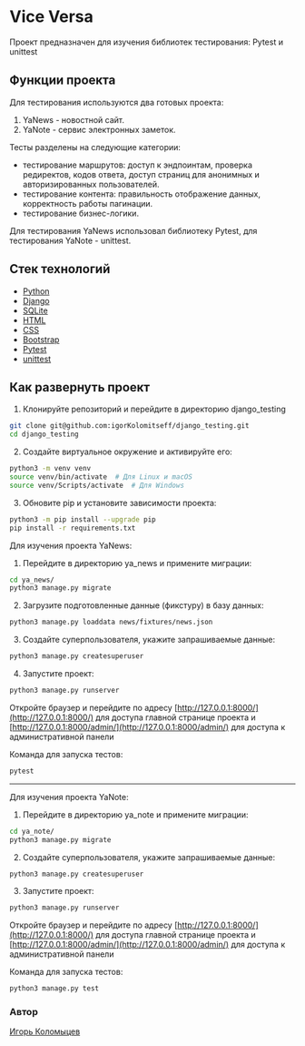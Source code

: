 # Vice Versa

Проект предназначен для изучения библиотек тестирования: Pytest и unittest

## Функции проекта

Для тестирования используются два готовых проекта:
1. YaNews - новостной сайт.
2. YaNote - сервис электронных заметок.

Тесты разделены на следующие категории:
* тестирование маршрутов: доступ к эндпоинтам, проверка редиректов, кодов 
ответа, доступ страниц для анонимных и авторизированных пользователей.
* тестирование контента: правильность отображение данных, корректность работы 
пагинации.
* тестирование бизнес-логики.

Для тестирования YaNews использовал библиотеку Pytest, для тестирования YaNote - unittest.

## Стек технологий
* [Python](https://www.python.org/)
* [Django](https://www.djangoproject.com/)
* [SQLite](https://www.sqlite.org/)
* [HTML](https://developer.mozilla.org/ru/docs/Web/HTML)
* [CSS](https://developer.mozilla.org/ru/docs/Web/CSS)
* [Bootstrap](https://getbootstrap.com/)
* [Pytest](https://docs.pytest.org/en/stable/)
* [unittest](https://docs.python.org/3/library/unittest.html)

## Как развернуть проект
1. Клонируйте репозиторий и перейдите в директорию django_testing
```bash
git clone git@github.com:igorKolomitseff/django_testing.git
cd django_testing
```

2. Создайте виртуальное окружение и активируйте его:
```bash
python3 -m venv venv
source venv/bin/activate  # Для Linux и macOS
source venv/Scripts/activate  # Для Windows
```

3. Обновите pip и установите зависимости проекта:
```bash
python3 -m pip install --upgrade pip
pip install -r requirements.txt
```

Для изучения проекта YaNews:

1. Перейдите в директорию ya_news и примените миграции:
```bash
cd ya_news/
python3 manage.py migrate
```

2. Загрузите подготовленные данные (фикстуру) в базу данных:
```bash
python3 manage.py loaddata news/fixtures/news.json
```

3. Создайте суперпользователя, укажите запрашиваемые данные:
```bash
python3 manage.py createsuperuser
```

4. Запустите проект:
```bash
python3 manage.py runserver
```

Откройте браузер и перейдите по адресу 
[http://127.0.0.1:8000/](http://127.0.0.1:8000/) для доступа главной странице 
проекта и [http://127.0.0.1:8000/admin/](http://127.0.0.1:8000/admin/) для 
доступа к административной панели

Команда для запуска тестов:
```bash
pytest
```

---

Для изучения проекта YaNote:

1. Перейдите в директорию ya_note и примените миграции:
```bash
cd ya_note/
python3 manage.py migrate
```

2. Создайте суперпользователя, укажите запрашиваемые данные:
```bash
python3 manage.py createsuperuser
```

3. Запустите проект:
```bash
python3 manage.py runserver
```

Откройте браузер и перейдите по адресу 
[http://127.0.0.1:8000/](http://127.0.0.1:8000/) для доступа главной странице 
проекта и [http://127.0.0.1:8000/admin/](http://127.0.0.1:8000/admin/) для 
доступа к административной панели

Команда для запуска тестов:
```bash
python3 manage.py test
```

### Автор

[Игорь Коломыцев](https://github.com/igorKolomitseff)
